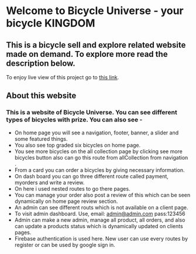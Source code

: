 # Welcome to Bicycle Universe - your bicycle KINGDOM
## This is a bicycle sell and explore related website made on demand. To explore more read the description below.

To enjoy live view of this project go to [this link](https://bicycle-universe-a0bea.web.app/).

## About this website

### This is a website of Bicycle Universe. You can see different types of bicycles with prize. You can also see -
- On home page you will see a navigation, footer,  banner, a slider and some featured things.
- You also see top graded six bicycles on home page.
- You see more bicycles on the all collection page by clicking see more bicycles button also can go this route from allCollection from navigation .
- From a card you can order a bicycles by giving necessary information. 
- On dash board you can go three different route called payment, myorders and write a review.
- On here i used nested routes to go there pages.
- You can manage your order also post a review of this which can be seen dynamically on home page review section.
- An admin can see different routs which is not available on a client page.
- To visit admin dashboard. Use, email: admin@admin.com pass:123456
- Admin can make a new admin, manage all product, all orders, and also can update a products status which is dynamically updated on clients pages.
- Firebase authentication is used here. New user can use every routes by register or can be used by google sign in.
